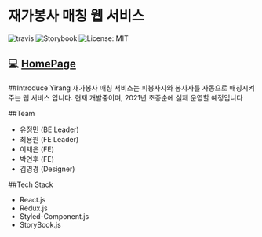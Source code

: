 <h1>재가봉사 매칭 웹 서비스</h1>

<p>
    <img alt="travis" src="https://travis-ci.com/YirangDevs/Front.svg?branch=master"/>
    <img alt="Storybook" src="https://github.com/storybookjs/brand/raw/master/badge/badge-storybook.svg?sanitize=true"/>
    <img alt="License: MIT" src="https://img.shields.io/badge/License-MIT-yellow.svg"/>
</p>

## :computer: [HomePage](http://ec2-3-35-99-114.ap-northeast-2.compute.amazonaws.com/)

##Introduce
Yirang 재가봉사 매칭 서비스는 피봉사자와 봉사자를 자동으로 매칭시켜주는 웹 서비스 입니다.
현재 개발중이며, 2021년 초중순에 실제 운영할 예정입니다

##Team
* 유정민 (BE Leader)
* 최용원 (FE Leader)
* 이채은 (FE)
* 박연후 (FE)
* 김영경 (Designer)

##Tech Stack
* React.js
* Redux.js
* Styled-Component.js
* StoryBook.js

